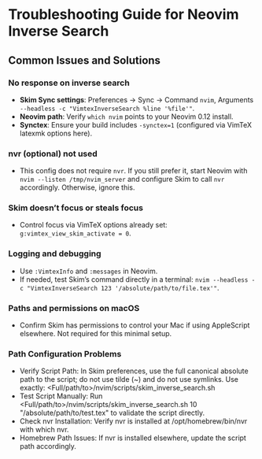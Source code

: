 # Troubleshooting Guide for Neovim Inverse Search

## Common Issues and Solutions

### No response on inverse search
- **Skim Sync settings**: Preferences → Sync → Command `nvim`, Arguments `--headless -c "VimtexInverseSearch %line '%file'"`.
- **Neovim path**: Verify `which nvim` points to your Neovim 0.12 install.
- **Synctex**: Ensure your build includes `-synctex=1` (configured via VimTeX latexmk options here).

### nvr (optional) not used
- This config does not require `nvr`. If you still prefer it, start Neovim with `nvim --listen /tmp/nvim_server` and configure Skim to call `nvr` accordingly. Otherwise, ignore this.

### Skim doesn’t focus or steals focus
- Control focus via VimTeX options already set: `g:vimtex_view_skim_activate = 0`.

### Logging and debugging
- Use `:VimtexInfo` and `:messages` in Neovim.
- If needed, test Skim’s command directly in a terminal: `nvim --headless -c "VimtexInverseSearch 123 '/absolute/path/to/file.tex'"`.

### Paths and permissions on macOS
- Confirm Skim has permissions to control your Mac if using AppleScript elsewhere. Not required for this minimal setup.

### Path Configuration Problems
- Verify Script Path: In Skim preferences, use the full canonical absolute path to the script; do not use tilde (~) and do not use symlinks. Use exactly: <Full/path/to>/nvim/scripts/skim_inverse_search.sh
- Test Script Manually: Run <Full/path/to>/nvim/scripts/skim_inverse_search.sh 10 "/absolute/path/to/test.tex" to validate the script directly.
- Check nvr Installation: Verify nvr is installed at /opt/homebrew/bin/nvr with which nvr.
- Homebrew Path Issues: If nvr is installed elsewhere, update the script path accordingly.
